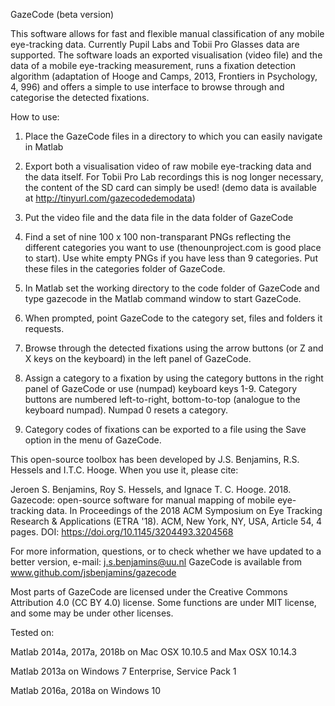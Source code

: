   GazeCode (beta version)
  
  This software allows for fast and flexible manual classification of any
  mobile eye-tracking data. Currently Pupil Labs and Tobii Pro Glasses data 
  are supported. The software loads an exported visualisation (video file) 
  and the data of a mobile eye-tracking measurement, runs a fixation
  detection algorithm (adaptation of Hooge and  Camps, 2013, Frontiers in Psychology, 4,
  996) and offers a simple to use interface to browse through and
  categorise the detected fixations.
  
  How to use:
  1) Place the GazeCode files in a directory to which you can easily navigate
  in Matlab
  
  2) Export both a visualisation video of raw mobile eye-tracking data and
  the data itself. For Tobii Pro Lab recordings  this is nog longer necessary, 
  the content of the SD card can simply be used!
  (demo data is available at http://tinyurl.com/gazecodedemodata)
  
  3) Put the video file and the data file in the data folder of GazeCode
  
  4) Find a set of nine 100 x 100 non-transparant PNGs reflecting the
  different categories you want to use (thenounproject.com is good place to
  start). Use white empty PNGs if you have less than 9 categories. Put
  these files in the categories folder of GazeCode.
  
  5) In Matlab set the working directory to the code folder of GazeCode and 
  type gazecode in the Matlab command window to start GazeCode.
  
  6) When prompted, point GazeCode to the category set, files and folders it
  requests.
  
  7) Browse through the detected fixations using the arrow buttons (or Z
  and X keys on the keyboard) in the left panel of GazeCode.
  
  8) Assign a category to a fixation by using the category buttons in the
  right panel of GazeCode or use (numpad) keyboard keys 1-9. Category
  buttons are numbered left-to-right, bottom-to-top (analogue to the
  keyboard numpad). Numpad 0 resets a category.
  
  9) Category codes of fixations can be exported to a file using the Save
  option in the menu of GazeCode.
  
  This open-source toolbox has been developed by J.S. Benjamins, R.S. Hessels 
  and I.T.C. Hooge. When you use it, please cite:
 
  Jeroen S. Benjamins, Roy S. Hessels, and Ignace T. C. Hooge. 2018. 
  Gazecode: open-source software for manual mapping of mobile eye-tracking 
  data. In Proceedings of the 2018 ACM Symposium on Eye Tracking Research & 
  Applications (ETRA '18). ACM, New York, NY, USA, Article 54, 4 pages. 
  DOI: https://doi.org/10.1145/3204493.3204568
 
  For more information, questions, or to check whether we have updated to a
  better version, e-mail: j.s.benjamins@uu.nl GazeCode is available from 
  www.github.com/jsbenjamins/gazecode
 
  Most parts of GazeCode are licensed under the Creative Commons Attribution 
  4.0 (CC BY 4.0) license. Some functions are under MIT license, and some 
  may be under other licenses.
 
  Tested on:
 
  Matlab 2014a, 2017a, 2018b on Mac OSX 10.10.5 and Max OSX 10.14.3
  
  Matlab 2013a on Windows 7 Enterprise, Service Pack 1
  
  Matlab 2016a, 2018a on Windows 10
